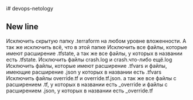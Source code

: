 i# devops-netology
## New line

Исключить скрытую папку .terraform на любом уровне вложенности. А так же исключить всё, что в этой папке
Исключить все файлы, которые имеют расширение .tfstate, а так же все файлы, у которых в названии есть .tfstate.
Исключить файлы crash.log и crash.что-либо ещё.log
Исключить файлы, которые имеют расширение .tfvars и файлы, имеющие расширение .json у которых в названии есть .tfvars
Исключить файлы override.tf и override.tf.json. а так же все файлы с расширением .tf, у которых в названии есть _override и файлы с расширением .json, у которых в названии есть _override.tf  
